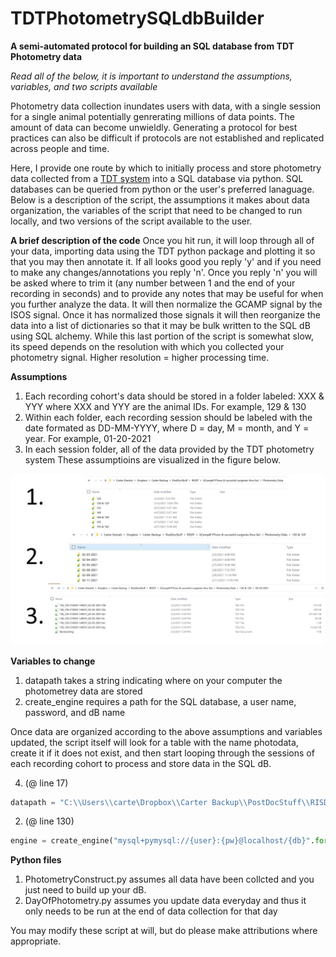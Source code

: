 # TDTPhotometrySQLdbBuilder

**A semi-automated protocol for building an SQL database from TDT Photometry data**

*Read all of the below, it is important to understand the assumptions, variables, and two scripts available*

Photometry data collection inundates users with data, with a single session for a single animal potentially genrerating millions of data points. The amount of data can become unwieldly. Generating a protocol for best practices can also be difficult if protocols are not established and replicated across people and time. 

Here, I provide one route by which to initially process and store photometry data collected from a [TDT system](https://www.tdt.com/) into a SQL database via python. SQL databases can be queried from python or the user's preferred lanaguage. Below is a description of the script, the assumptions it makes about data organization, the variables of the script that need to be changed to run locally, and two versions of the script available to the user.  

**A brief description of the code**
Once you hit run, it will loop through all of your data, importing data using the TDT python package and plotting it so that you may then annotate it. If all looks good you reply 'y' and if you need to make any changes/annotations you reply 'n'. Once you reply 'n' you will be asked where to trim it (any number between 1 and the end of your recording in seconds) and to provide any notes that may be useful for when you further analyze the data. It will then normalize the GCAMP signal by the ISOS signal. Once it has normalized those signals it will then reorganize the data into a list of dictionaries so that it may be bulk written to the SQL dB using SQL alchemy. While this last portion of the script is somewhat slow, its speed depends on the resolution with which you collected your photometry signal. Higher resolution = higher processing time. 

**Assumptions**
1. Each recording cohort's data should be stored in a folder labeled: XXX & YYY where XXX and YYY are the animal IDs. For example, 129 & 130
2. Within each folder, each recording session should be labeled with the date formated as DD-MM-YYYY, where D = day, M = month, and Y = year. For example, 01-20-2021
3. In each session folder, all of the data provided by the TDT photometry system 
These assumptioins are visualized in the figure below. 

![Assumptions](https://github.com/drcwadaniels/TDTPhotometrySQLdbBuilder/blob/main/assumptions_illustration.jpg)

**Variables to change**
1. datapath takes a string indicating where on your computer the photometrey data are stored
2. create_engine requires a path for the SQL database, a user name, password, and dB name

Once data are organized according to the above assumptions and variables updated, the script itself will look for a table with the name photodata, create it if it does not exist, and then start looping through the sessions of each recording cohort to process and store data in the SQL dB. 


4. (@ line 17)
```python
datapath = "C:\\Users\\carte\Dropbox\\Carter Backup\\PostDocStuff\\RISDT\\GCamp6f PTone (6 succesful surgeries thus far)\\Photometry Data"
```

2.  (@ line 130)
```python
engine = create_engine("mysql+pymysql://{user}:{pw}@localhost/{db}".format(user="", pw="", db = "gcampptone2"))
```

**Python files**
1. PhotometryConstruct.py assumes all data have been collcted and you just need to build up your dB. 
2. DayOfPhotometry.py assumes you update data everyday and thus it only needs to be run at the end of data collection for that day

You may modify these script at will, but do please make attributions where appropriate. 
